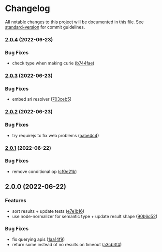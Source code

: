 # Changelog

All notable changes to this project will be documented in this file. See [standard-version](https://github.com/conventional-changelog/standard-version) for commit guidelines.

### [2.0.4](https://github.com/biothings/biomedical-id-autocomplete.js/compare/v2.0.3...v2.0.4) (2022-06-23)


### Bug Fixes

* check type when making curie ([b744fae](https://github.com/biothings/biomedical-id-autocomplete.js/commit/b744faefabb9d6aa8768d3de882cc48cbc7701ac))

### [2.0.3](https://github.com/biothings/biomedical-id-autocomplete.js/compare/v2.0.2...v2.0.3) (2022-06-23)


### Bug Fixes

* embed sri resolver ([703ceb5](https://github.com/biothings/biomedical-id-autocomplete.js/commit/703ceb5198c50bacfb8e5dfe76aa61313e57782b))

### [2.0.2](https://github.com/biothings/biomedical-id-autocomplete.js/compare/v2.0.1...v2.0.2) (2022-06-23)


### Bug Fixes

* try requirejs to fix web problems ([aabe4c4](https://github.com/biothings/biomedical-id-autocomplete.js/commit/aabe4c44eb61f158edf6eabfe7b195b2a6deba8c))

### [2.0.1](https://github.com/biothings/biomedical-id-autocomplete.js/compare/v2.0.0...v2.0.1) (2022-06-22)


### Bug Fixes

* remove conditional op ([cf0e21b](https://github.com/biothings/biomedical-id-autocomplete.js/commit/cf0e21b0313b2c9d4d054a53ea53cfa5cb110e20))

## 2.0.0 (2022-06-22)


### Features

* sort results + update tests ([e7e1b16](https://github.com/biothings/biomedical-id-autocomplete.js/commit/e7e1b16bf788d8b796ec9fb2c1bffa9a30239737))
* use node-normalizer for semantic type + update result shape ([90b6d52](https://github.com/biothings/biomedical-id-autocomplete.js/commit/90b6d52c687189fc19ce3b70860fdd2b112c5ee0))


### Bug Fixes

* fix querying apis ([1aa14f9](https://github.com/biothings/biomedical-id-autocomplete.js/commit/1aa14f960e0e6fb0791b91933c9752d89c232364))
* return some instead of no results on timeout ([a3cb3f4](https://github.com/biothings/biomedical-id-autocomplete.js/commit/a3cb3f438b47948c49f78c6fb9045c693202203a))
